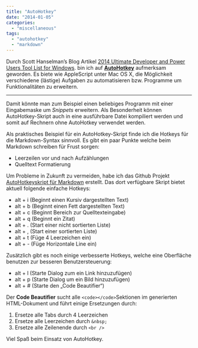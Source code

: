 ```yaml
---
title: "AutoHotkey"
date: "2014-01-05"
categories: 
  - "miscellaneous"
tags: 
  - "autohotkey"
  - "markdown"
---
```


Durch Scott Hanselman’s Blog Artikel [2014 Ultimate Developer and Power Users Tool List for Windows](http://www.hanselman.com/blog/ScottHanselmans2014UltimateDeveloperAndPowerUsersToolListForWindows.aspx). bin ich auf **[AutoHotkey](http://www.autohotkey.com)** aufmerksam geworden. Es biete wie AppleScript unter Mac OS X, die Möglichkeit verschiedene (lästige) Aufgaben zu automatisieren bzw. Programme um Funktionalitäten zu erweitern.

* * *

Damit könnte man zum Beispiel einen beliebiges Programm mit einer Eingabemaske um _Snippets_ erweitern. Als Besonderheit können AutoHotkey-Skript auch in eine ausführbare Datei kompiliert werden und somit auf Rechnern ohne AutoHotkey verwendet werden.

Als praktisches Beispiel für ein AutoHotkey-Skript finde ich die Hotkeys für die Markdown-Syntax sinnvoll. Es gibt ein paar Punkte welche beim Markdown schreiben für Frust sorgen:

- Leerzeilen vor und nach Aufzählungen
- Quelltext Formatierung

Um Probleme in Zukunft zu vermeiden, habe ich das Github Projekt [AutoHotkeyskript für Markdown](https://github.com/koepalex/autohotkey-markdown) erstellt. Das dort verfügbare Skript bietet aktuell folgende einfache Hotkeys:

- alt + i (Beginnt einen Kursiv dargestellten Text)
- alt + b (Beginnt einen Fett dargestellten Text)
- alt + c (Beginnt Bereich zur Quelltexteingabe)
- alt + q (Beginnt ein Zitat)
- alt + . (Start einer nicht sortierten Liste)
- alt + , (Start einer sortierten Liste)
- alt + t (Füge 4 Leerzeichen ein)
- alt + - (Füge Horizontale Line ein)

Zusätzlich gibt es noch einige verbesserte Hotkeys, welche eine Oberfläche benutzen zur besseren Benutzersteuerung:

- alt + l (Starte Dialog zum ein Link hinzuzufügen)
- alt + p (Starte Dialog um ein Bild hinzuzufügen)
- alt + # (Starte den „Code Beautifier“)

Der **Code Beautifier** sucht alle `<code></code>`Sektionen im generierten HTML-Dokument und führt einige Ersetzungen durch:

1. Ersetze alle Tabs durch 4 Leerzeichen
2. Ersetze alle Leerzeichen durch `&nbsp;`
3. Ersetze alle Zeilenende durch `<br />`

Viel Spaß beim Einsatz von AutoHotkey.
